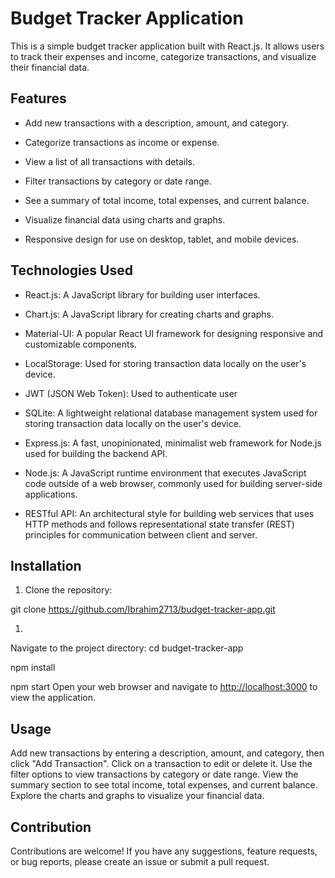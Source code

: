 Budget Tracker Application
==========================

This is a simple budget tracker application built with React.js. It allows users to track their expenses and income, categorize transactions, and visualize their financial data.

Features
--------

-   Add new transactions with a description, amount, and category.

-   Categorize transactions as income or expense.

-   View a list of all transactions with details.

-   Filter transactions by category or date range.

-   See a summary of total income, total expenses, and current balance.

-   Visualize financial data using charts and graphs.

-   Responsive design for use on desktop, tablet, and mobile devices.

Technologies Used
-----------------

-   React.js: A JavaScript library for building user interfaces.

-   Chart.js: A JavaScript library for creating charts and graphs.

-   Material-UI: A popular React UI framework for designing responsive and customizable components.

-   LocalStorage: Used for storing transaction data locally on the user's device.

-   JWT (JSON Web Token): Used to authenticate user

-   SQLite: A lightweight relational database management system used for storing transaction data locally on the user's device.

-   Express.js: A fast, unopinionated, minimalist web framework for Node.js used for building the backend API.

-   Node.js: A JavaScript runtime environment that executes JavaScript code outside of a web browser, commonly used for building server-side applications.

-   RESTful API: An architectural style for building web services that uses HTTP methods and follows representational state transfer (REST) principles for communication between client and server.

Installation
------------

1.  Clone the repository:

git clone https://github.com/Ibrahim2713/budget-tracker-app.git

1.

Navigate to the project directory: cd budget-tracker-app

npm install

npm start Open your web browser and navigate to [http://localhost:3000](http://localhost:3000/) to view the application.

Usage
-----

Add new transactions by entering a description, amount, and category, then click "Add Transaction". Click on a transaction to edit or delete it. Use the filter options to view transactions by category or date range. View the summary section to see total income, total expenses, and current balance. Explore the charts and graphs to visualize your financial data.

Contribution
------------

Contributions are welcome! If you have any suggestions, feature requests, or bug reports, please create an issue or submit a pull request.